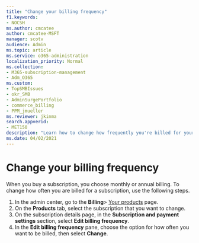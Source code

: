 ```yaml
---
title: "Change your billing frequency"
f1.keywords:
- NOCSH
ms.author: cmcatee
author: cmcatee-MSFT
manager: scotv
audience: Admin
ms.topic: article
ms.service: o365-administration
localization_priority: Normal
ms.collection: 
- M365-subscription-management
- Adm_O365
ms.custom:
- TopSMBIssues
- okr_SMB
- AdminSurgePortfolio
- commerce_billing
- PPM_jmueller
ms.reviewer: jkinma
search.appverid:
- MET150
description: "Learn how to change how frequently you're billed for your business subscription."
ms.date: 04/02/2021
---
```


# Change your billing frequency

When you buy a subscription, you choose monthly or annual billing. To change how often you are billed for a subscription, use the following steps.

1. In the admin center, go to the **Billing**\> <a href="https://go.microsoft.com/fwlink/p/?linkid=842054" target="_blank">Your products</a> page.
2. On the **Products** tab, select the subscription that you want to change.
3. On the subscription details page, in the **Subscription and payment settings** section, select **Edit billing frequency**.
4. In the **Edit billing frequency** pane, choose the option for how often you want to be billed, then select **Change**.